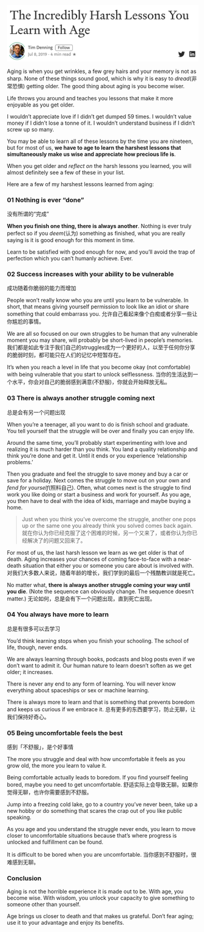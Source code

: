 ![](./_image/2020-07-16-06-15-29.png)

Aging is when you get wrinkles, a few grey hairs and your memory is not as sharp. None of these things sound good, which is why it is easy to *dread*(非常恐惧) getting older. The good thing about aging is you become wiser.

Life throws you around and teaches you lessons that make it more enjoyable as you get older.

I wouldn’t appreciate love if I didn’t get dumped 59 times.
I wouldn’t value money if I didn’t lose a tonne of it.
I wouldn’t understand business if I didn’t screw up so many.

You may be able to learn all of these lessons by the time you are nineteen, but for most of us, **we have to age to learn the harshest lessons that simultaneously make us wise and appreciate how precious life is**.

When you get older and *reflect on* the harsh lessons you learned, you will almost definitely see a few of these in your list.

Here are a few of my harshest lessons learned from aging:
### 01 Nothing is ever “done”
没有所谓的“完成”

**When you finish one thing, there is always another**. Nothing is ever truly perfect so if you *deem*(认为) something as finished, what you are really saying is it is good enough for this moment in time.

Learn to be satisfied with good enough for now, and you’ll avoid the trap of perfection which you can’t humanly achieve. Ever.
### 02 Success increases with your ability to be vulnerable
成功随着你脆弱的能力而增加

People won’t really know who you are until you learn to be vulnerable. In short, that means giving yourself permission to look like an idiot or share something that could embarrass you.
允许自己看起来像个白痴或者分享一些让你尴尬的事情。

We are all so focused on our own struggles to be human that any vulnerable moment you may share, will probably be short-lived in people’s memories.
我们都是如此专注于我们自己的struggles成为一个更好的人，以至于任何你分享的脆弱时刻，都可能只在人们的记忆中短暂存在。

It’s when you reach a level in life that you become okay (not comfortable) with being vulnerable that you start to unlock selflessness.
当你的生活达到一个水平，你会对自己的脆弱感到满意(不舒服)，你就会开始释放无私。

### 03 There is always another struggle coming next
总是会有另一个问题出现

When you’re a teenager, all you want to do is finish school and graduate. You tell yourself that the struggle will be over and finally you can enjoy life.

Around the same time, you’ll probably start experimenting with love and realizing it is much harder than you think. You land a quality relationship and think you’re done and get it. Until it ends or you experience ‘relationship problems.’

Then you graduate and feel the struggle to save money and buy a car or save for a holiday. Next comes the struggle to move out on your own and *fend for yourself*(照料自己). Often, what comes next is the struggle to find work you like doing or start a business and work for yourself. As you age, you then have to deal with the idea of kids, marriage and maybe buying a home.

>Just when you think you’ve overcome the struggle, another one pops up or the same one you already think you solved comes back again.
>就在你认为你已经克服了这个困难的时候，另一个又来了，或者你认为你已经解决了的问题又回来了。

For most of us, the last harsh lesson we learn as we get older is that of death. Aging increases your chances of coming face-to-face with a near-death situation that either you or someone you care about is involved with.
对我们大多数人来说，随着年龄的增长，我们学到的最后一个残酷教训就是死亡。

No matter what, **there is always another struggle coming your way until you die**. (Note the sequence can obviously change. The sequence doesn’t matter.) 
无论如何，总是会有下一个问题出现，直到死亡出现。

### 04 You always have more to learn
总是有很多可以去学习

You’d think learning stops when you finish your schooling. The school of life, though, never ends.

We are always learning through books, podcasts and blog posts even if we don’t want to admit it. Our human nature to learn doesn’t soften as we get older; it increases.

There is never any end to any form of learning. You will never know everything about spaceships or sex or machine learning. 

There is always more to learn and that is something that prevents boredom and keeps us curious if we embrace it.
总有更多的东西要学习，防止无聊，让我们保持好奇心。

### 05 Being uncomfortable feels the best
感到「不舒服」，是个好事情

The more you struggle and deal with how uncomfortable it feels as you grow old, the more you learn to value it.

Being comfortable actually leads to boredom. If you find yourself feeling bored, maybe you need to get uncomfortable. 
舒适实际上会导致无聊。如果你觉得无聊，也许你需要感到不舒服。

Jump into a freezing cold lake, go to a country you’ve never been, take up a new hobby or do something that scares the crap out of you like public speaking.

As you age and you understand the struggle never ends, you learn to move closer to uncomfortable situations because that’s where progress is unlocked and fulfillment can be found.

It is difficult to be bored when you are uncomfortable.
当你感到不舒服时，很难感到无聊。

### Conclusion
Aging is not the horrible experience it is made out to be. With age, you become wise. With wisdom, you unlock your capacity to give something to someone other than yourself.

Age brings us closer to death and that makes us grateful. Don’t fear aging; use it to your advantage and enjoy its benefits.
